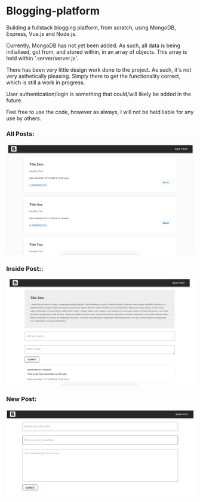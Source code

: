 # Blogging-platform
Building a fullstack blogging platform, from scratch, using MongoDB, Express, Vue.js and Node.js.

Currently, MongoDB has not yet been added. As such, all data is being initialised, got from, and stored within, in an array of objects.  This array is held within '.server/server.js'.

There has been very little design work done to the project.  As such, it's not very asthetically pleasing.  Simply there to get the functionality correct, which is still a work in progress.

User authentication/login is something that could/will likely be added in the future.

Feel free to use the code, however as always, I will not be held liable for any use by others.

<h3>All Posts:</h3>

![alt text](https://github.com/SamuelScotts/blogging-platform/blob/main/screenshots/main.png)

<h3>Inside Post::</h3>

![alt text](https://github.com/SamuelScotts/blogging-platform/blob/main/screenshots/post.png)

<h3>New Post:</h3>

![alt text](https://github.com/SamuelScotts/blogging-platform/blob/main/screenshots/newpost.png)
